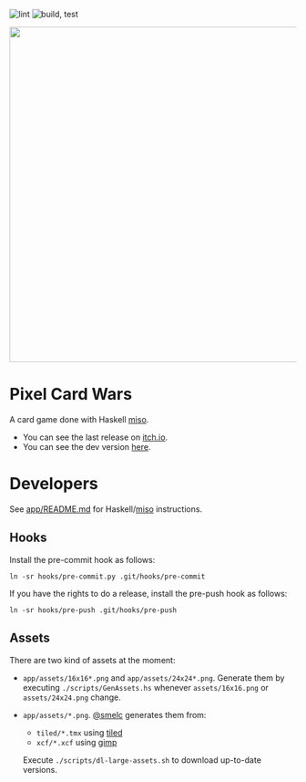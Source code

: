 ![lint](https://github.com/smelc/miso-darkcraw/actions/workflows/lint.yml/badge.svg)
![build, test](https://github.com/smelc/miso-darkcraw/actions/workflows/build.yml/badge.svg)

<p align="center">
  <img src="https://i.imgur.com/7cGLC8o.png" height="588"/>
</p>

# Pixel Card Wars

A card game done with Haskell [miso](https://github.com/dmjio/miso).

* You can see the last release on [itch.io](https://hgames.itch.io/pixel-card-wars).
* You can see the dev version [here](https://schplaf.org/hgames/darkcraw).

# Developers

See [app/README.md](https://github.com/smelc/miso-darkcraw/blob/master/app/README.md)
for Haskell/[miso](https://github.com/dmjio/miso/) instructions.

## Hooks

Install the pre-commit hook as follows:

`ln -sr hooks/pre-commit.py .git/hooks/pre-commit`

If you have the rights to do a release, install the pre-push hook as follows:

`ln -sr hooks/pre-push .git/hooks/pre-push`

## Assets

There are two kind of assets at the moment:

* `app/assets/16x16*.png` and `app/assets/24x24*.png`. Generate them
  by executing `./scripts/GenAssets.hs` whenever `assets/16x16.png`
  or `assets/24x24.png` change.
* `app/assets/*.png`. [@smelc](https://github.com/smelc) generates them from:

  * `tiled/*.tmx` using [tiled](https://www.mapeditor.org/)
  * `xcf/*.xcf` using [gimp](https://www.gimp.org/)

  Execute `./scripts/dl-large-assets.sh` to download up-to-date versions.

